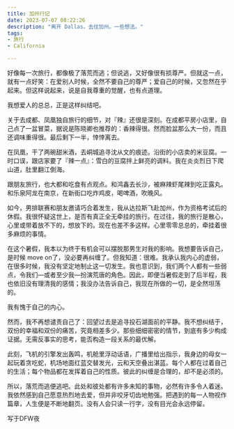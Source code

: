```yaml
---
title: 加州行记
date: 2023-07-07 08:22:26
description: "离开 Dallas，去往加州。一些想法。"
tags:
- 旅行
- California

---
```

好像每一次旅行，都像极了落荒而逃；但说逃，又好像很有损尊严。但就这一点，就有一点好笑：在爱别人时候，全然不要自己的尊严；爱自己的时候，又忽然在乎起来。但这样说起来，说是自我尊重的觉醒，也有点道理。

我想爱人的总总，正是这样纠结吧。

关于去成都、凤凰独自旅行的细节，对『辣』还很是深刻。在成都平房小店里，自己点了一盆冒菜，据说是陈晓卿也推荐的：香辣得很。然而脸盆那么大一份，而且还调味重得很。最后剩下一半，悻悻离去。

在凤凰，干了两碗甜米酒，去峒城追寻沈从文的痕迹。沿街的小店卖的米豆腐。一时口误，跟店家要了『辣一点』：雪白的豆腐拌上鲜亮的调料。我在炎炎烈日下爬山道，肚里翻江倒海。

跟朋友旅行，也大都和吃食有点观点。和鸿鑫去长沙，被麻辣虾尾辣到吃正露丸。和乐泉阿龙在南京，在新街口吃炸鸡皮，喝啤酒，吹晚风。

如今，男排联赛和朋友邀请巧合着发生，我从达拉斯飞赴加州，作为资格考试后的休假。我很怀疑这世上，是否有真正全无牵挂的旅行。在过往，我的旅行是散心，心里或带着放不下的，想放下的。现在也差不多这样。心里零零总总的，牵挂着很多麻烦的事情。

在这个暑假，我本以为终于有机会可以摆脱那男生对我的影响。我想要告诉自己，是时候 move on了，没必要再纠缠了。但我知道：很难。我承认我内心的虚弱，在很多时候，我没有坚定地制止这一切发生。我也意识到，我们两个人都有一些弱点，令我们—或者至少我—扮演荒唐的角色。因此，即便当暑假走到了后半程，我也依旧没有理清我的感情；我没办法告诉自己，我现在所做的一切，是全然坦荡的。

我有愧于自己的内心。

然而，我不再想谴责自己了：回望过去是追寻投石湖面前的平静。我不想纠结于，双份的幸福和双份的痛苦，究竟相差多少。那些细细密密的情节，到底有多少构成证据。无需反事实的思考，能否构造一段关系的最优解。

此刻，飞机的引擎发出轰鸣，机舱里浮动话语，广播里给出指示，我身边的母女一起玩着贪吃蛇，机场地面红蓝交替发光，云和天空叠出湛蓝。每个人都在过着自己的生活；每个物品都在发挥着自己的性质。彼此的纠缠是合理的，却不是必须的。

所以，落荒而逃便逃吧。此处和彼处都有许多未知的事物，必然有许多令人着迷。我依然感到自己愿意热烈地去爱，但并非咬牙切齿地勉强。把遇到的每一人物视作篇章，人生便是不断地翻页。没有人会只读一行字，没有目光会永远停留。

写于DFW夜
